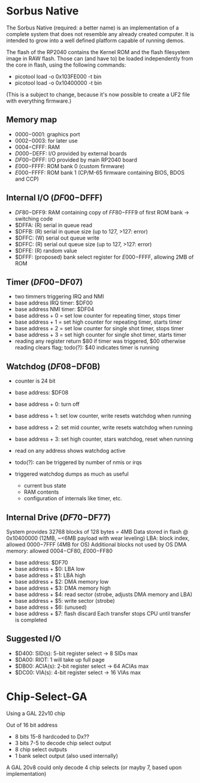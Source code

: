 Sorbus Native
=============

The Sorbus Native (required: a better name) is an implementation of a complete
system that does not resemble any already created computer. It is intended to
grow into a well defined platform capable of running demos.

The flash of the RP2040 contains the Kernel ROM and the flash filesystem image
in RAW flash. Those can (and have to) be loaded independently from the core in
flash, using the following commands:

- picotool load -o 0x103FE000 -t bin <kernel>
- picotool load -o 0x10400000 -t bin <filesystem>

(This is a subject to change, because it's now possible to create a UF2 file
with everything firmware.)


Memory map
----------
- $0000-$0001: graphics port
- $0002-$0003: for later use
- $0004-$CFFF: RAM
- $D000-$DEFF: I/O provided by external boards
- $DF00-$DFFF: I/O provided by main RP2040 board
- $E000-$FFFF: ROM bank 0 (custom firmware)
- $E000-$FFFF: ROM bank 1 (CP/M-65 firmware containing BIOS, BDOS and CCP)

Internal I/O ($DF00-$DFFF)
--------------------------
- $DF80-$DFF9: RAM containing copy of $FF80-$FFF9 of first ROM bank
               -> switching code
- $DFFA: (R) serial in queue read
- $DFFB: (R) serial in queue size (up to 127, >127: error)
- $DFFC: (W) serial out queue write
- $DFFC: (R) serial out queue size (up to 127, >127: error)
- $DFFE: (R) random value
- $DFFF: (proposed) bank select register for $E000-$FFFF, allowing 2MB of ROM

Timer ($DF00-$DF07)
-------------------
- two timmers triggering IRQ and NMI
- base address IRQ timer: $DF00
- base address NMI timer: $DF04
- base address + 0 = set low counter for repeating timer, stops timer
- base address + 1 = set high counter for repeating timer, starts timer
- base address + 2 = set low counter for single shot timer, stops timer
- base address + 3 = set high counter for single shot timer, starts timer
- reading any register return $80 if timer was triggered, $00 otherwise
  reading clears flag; todo(?): $40 indicates timer is running

Watchdog ($DF08-$DF0B)
----------------------
- counter is 24 bit
- base address: $DF08
- base address + 0: turn off
- base address + 1: set low counter, write resets watchdog when running
- base address + 2: set mid counter, write resets watchdog when running
- base address + 3: set high counter, stars watchdog, reset when running
- read on any address shows watchdog active

- todo(?): can be triggered by number of nmis or irqs
- triggered watchdog dumps as much as useful
  - current bus state
  - RAM contents
  - configuration of internals like timer, etc.

Internal Drive ($DF70-$DF77)
----------------------------
System provides 32768 blocks of 128 bytes = 4MB
Data stored in flash @ 0x10400000 (12MB, ~<6MB payload with wear leveling)
LBA: block index, allowed $0000-$7FFF (4MB for OS)
Additional blocks not used by OS
DMA memory: allowed $0004-$CF80, $E000-$FF80
- base address: $DF70
- base address + $0: LBA low
- base address + $1: LBA high
- base address + $2: DMA memory low
- base address + $3: DMA memory high
- base address + $4: read sector (strobe, adjusts DMA memory and LBA)
- base address + $5: write sector (strobe)
- base address + $6: (unused)
- base address + $7: flash discard
Each transfer stops CPU until transfer is completed

Suggested I/O
-------------
- $D400: SID(s): 5-bit register select -> 8 SIDs max
- $DA00: RIOT: 1 will take up full page
- $DB00: ACIA(s): 2-bit register select -> 64 ACIAs max
- $DC00: VIA(s): 4-bit register select -> 16 VIAs max

Chip-Select-GA
==============
Using a GAL 22v10 chip

Out of 16 bit address
- 8 bits 15-8 hardcoded to Dx??
- 3 bits 7-5 to decode chip select output
- 8 chip select outputs
- 1 bank select output (also used internally)

A GAL 20v8 could only decode 4 chip selects
(or mayby 7, based upon implementation)
